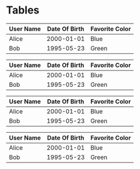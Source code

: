 # Tables

| User Name | Date Of Birth | Favorite Color |
| --------- | ------------- | -------------- |
| Alice     | 2000-01-01    | Blue           |
| Bob       | 1995-05-23    | Green          |

User Name | Date Of Birth | Favorite Color
--------- | ------------- | --------------
Alice     | 2000-01-01    | Blue
Bob       | 1995-05-23    | Green

| User Name | Date Of Birth | Favorite Color
| --------- | ------------- | --------------
| Alice     | 2000-01-01    | Blue
| Bob       | 1995-05-23    | Green

User Name | Date Of Birth | Favorite Color |
--------- | ------------- | -------------- |
Alice     | 2000-01-01    | Blue           |
Bob       | 1995-05-23    | Green          |
